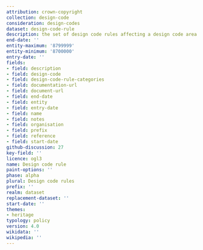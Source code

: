 ```yaml
---
attribution: crown-copyright
collection: design-code
consideration: design-codes
dataset: design-code-rule
description: the set of design code rules affecting a design code area
end-date: ''
entity-maximum: '8799999'
entity-minimum: '8700000'
entry-date: ''
fields:
- field: description
- field: design-code
- field: design-code-rule-categories
- field: documentation-url
- field: document-url
- field: end-date
- field: entity
- field: entry-date
- field: name
- field: notes
- field: organisation
- field: prefix
- field: reference
- field: start-date
github-discussion: 27
key-field: ''
licence: ogl3
name: Design code rule
paint-options: ''
phase: alpha
plural: Design code rules
prefix: ''
realm: dataset
replacement-dataset: ''
start-date: ''
themes:
- heritage
typology: policy
version: 4.0
wikidata: ''
wikipedia: ''
---
```

